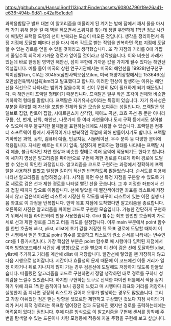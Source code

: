 


https://github.com/HansolSon1113/pathFinder/assets/60804796/19e26a41-e636-494b-9d81-c42af5e1cde1



과학융합탐구 발표 대본
이 알고리즘을 떠올리게 된 계기는 밤에 잠에서 깨서 물을 마시러 가기 위해 불을 킬 때 벽을 짚으면서 스위치를 찾는데 정말 우연하게 1학년 정보 시간에 배웠던 프랙탈 도형의 선이 반복되는 모습이 떠오른 것입니다.
생각을 정리하면서 특정 지점에 도달할 때마다 선을 다시 여러 각도로 뻗는 작업을 반복하면 목표 지점에 도달할 수 있는 경로를 얻을 수 있을 것이라고 생각했습니다. 또 각 지점의 거리를 0에 가깝게 줄일수록 최적에 가까운 경로가 얻어질 것이라고 생각했습니다.
이와 비슷한 사례가 있는데 바로 한정된 영역인 해안선, 섬이 무한에 가까운 값을 가지게 될수 있다는 해안선 역설입니다.
예를 들어 미국의 상원 연구기관에서는 미국의 해안선을 19928(만구천구백이십팔)km, CIA는 30455(삼만사백오십오)km, 미국 해양기상청에서는 153646(십오만삼천육백사십육)km라고 발표했다고 합니다.
이러한 현상이 발생하는 이유는 해안선을 직선으로 나타내는 범위가 짧을수록 이 선이 무한히 많이 필요하게 되기 때문입니다. 즉 해안선이 프랙탈 형태이기 때문입니다.
프랙탈은 일부 작은 조각이 전체와 비슷한 기하학적 형태를 말합니다.
프랙탈은 자기유사성이라는 특징이 있습니다. 자기 유사성은 부분을 확대할 때 자신을 포함한 전체와 닮은 모습을 보여주는 성질입니다.
프랙탈은 망델브로 집합, 칸토어 집합, 시에르핀스키 삼각형, 페아노 곡선, 코흐 곡선 등 뿐만 아니라 구름, 산, 번개, 난류, 해안선, 나뭇가지 등 여러 자연물이나 도시 구획 등에서도 찾아볼 수 있으며 매우 불규칙한 물체들을 표현하는데에도 사용할 수 있습니다.
프랙탈은 컴퓨터 소프트웨어 등에서 재귀적이거나 반복적인 작업에 의해 만들어지기도 합니다. 프랙탈 기하학은 과학, 공학, 컴퓨터 예술, 인공지능, 시뮬레이션, 우주 분야 등 다양한 분야에 적용됩니다. 자세한 예로는 이미지 압축, 일정하게 변화하는 형태를 나타내는 프랙탈 시각 예술, 불규칙적인 자연 현상과 비슷한 형태로 여러 음악에 적용되기도 한다고 합니다.
이 세가지 영상은 알고리즘을 파이썬으로 구현해 제한 경로를 다르게 하며 경로에 도달할 수 있는지 확인한 과정입니다.
알고리즘을 코드로 구현하는 과정에서 정확하게 프랙탈을 사용하진 않았고 일정한 길이의 직선만 반복하도록 많들었습니다.
순서도를 이용해 나타낸 알고리즘을 설명하겠습니다.
시작을 하면 우선 특정 지점을 구분할 수 있도록 가로 세로로 검은 선과 제한 경로를 나타낼 빨간 선을 긋습니다. 그 후 지정한 좌표에서 선과 겹칠 때까지 앞으로 이동합니다.
선에 닿았을 때 빨간색이라면 좌표를 리스트에 저장하지 않고 검은색이라면 리스트에 저장한 뒤 각도를 바꾸어 리스트에 있는 이전 실행 다음 좌표로 이 과정을 반복합니다.
만약 목표 지점에 도착했다면 알고리즘을 종료합니다.
오른쪽의 사진은 알고리즘을 파이썬 코드로 구현한 모습입니다.
가능한 간단하게 구현하기 위해서 터틀 라이브러리 만을 사용했습니다.
Grid 함수는 최초 한번만 호출되며 가로 세로 선과 제한 경로를 그리고 터틀 각도를 설정합니다. 이후 main 부분에서 point 함수를 한번 호출해 xlist, ylist, dlist에 초기 값을 저장한 뒤
목표 경로에 도달할 때까지 이전 시행에서 얻은 좌표로 point 함수를 호출하고 리스트의 원소 순서를 나타내는 변수인 cnt를 1 증가시킵니다.
가장 핵심인 부분은 point 함수로 매 시행마다 입력된 지점에서 여러 방향(코드에선 시간상 세
방향)으로 선을 뻗으며 이 선이 검은 선에 도달하면 xlist, ylist에 추가하고 거리를 계산해 dlist 에 저장합니다. 빨간선에 닿았을 땐 저장하지 않고 다음 시행으로 넘어갑니다.
시간이나 효율성의 문제 때문에 이 코드에선 이동 거리가 일정 이하거나 뒤로 지나치게 많이 가는 경우 검은선에 도달해도 저장하지 않도록 만들었습니다.
떠올렸던 알고리즘을 코드로 구현하면서 정말 생각하던 대로 경로를 구하니 성취감을 느낄수 있었습니다. 하지만 구현하는 도구로 선택한 파이썬 터틀에서 색을 감지하기 위해 좌표 1씩만 움직이다 보니 굉장히 느렸고 매 시행마다 좌표와 거리를 저장하니 실행한지 좀 지나면 굉장히 리스트가 길어져 오류가 발생하는 경우도 많았습니다. 그리고 가장 아쉬웠던 점은 뻗는 방향을 셋으로만 제한하고 구상했던 것보다 지점 사이의 거리가 커서 최적 경로라는 목표랑 멀어졌던 점과 도달까진 했지만 경로를 출력하는데에는 어려움이 있다는 점입니다. 후에 다른 방식으로 이 알고리즘을 구현해 센서를 장착해 주변을 탐색할 수 있는 드론이나 차량 모형등에 적용해 자율 주행을 구현해 보고 싶습니다.
